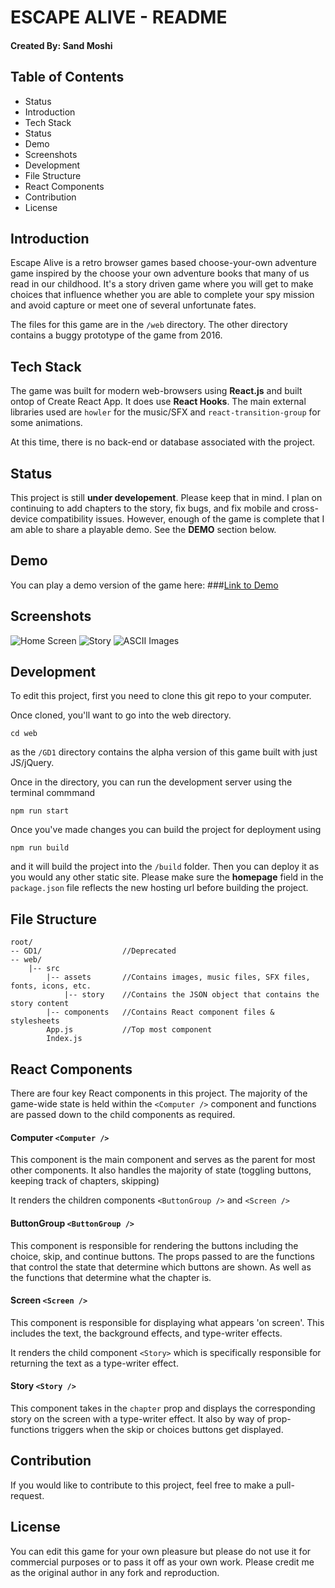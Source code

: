 # ESCAPE ALIVE - README
#### Created By: Sand Moshi

## Table of Contents
* Status
* Introduction
* Tech Stack
* Status
* Demo
* Screenshots
* Development
* File Structure
* React Components
* Contribution
* License

## Introduction
Escape Alive is a retro browser games based choose-your-own adventure game inspired by the choose your own adventure books that many of us read in our childhood. It's a story driven game where you will get to make choices that influence whether you are able to complete your spy mission and avoid capture or meet one of several unfortunate fates.

The files for this game are in the `/web` directory. The other directory contains a buggy prototype of the game from 2016.

## Tech Stack
The game was built for modern web-browsers using **React.js** and built ontop of Create React App. It does use **React Hooks**. The main external libraries used are `howler` for the music/SFX and `react-transition-group` for some animations.

At this time, there is no back-end or database associated with the project.

## Status
This project is still **under developement**. Please keep that in mind. I plan on continuing to add chapters to the story, fix bugs, and fix mobile and cross-device compatibility issues. However, enough of the game is complete that I am able to share a playable demo. See the **DEMO** section below.

## Demo
You can play a demo version of the game here:
###[Link to Demo](https://sandmoshi.github.io/Escape/)

## Screenshots
![Home Screen](https://imgur.com/ZQRKHHQ.png)
![Story](https://imgur.com/jhM1H5h.png)
![ASCII Images](https://imgur.com/fIAEetq.png)

## Development
To edit this project, first you need to clone this git repo to your computer.

Once cloned, you'll want to go into the web directory. 

```
cd web
```

as the `/GD1` directory contains the alpha version of this game built with just JS/jQuery.

Once in the directory, you can run the development server using the terminal commmand

```
npm run start
```

Once you've made changes you can build the project for deployment using 

```
npm run build
```

and it will build the project into the `/build` folder. Then you can deploy it as you would any other static site. Please make sure the **homepage** field in the `package.json` file reflects the new hosting url before building the project.

## File Structure
```
root/
-- GD1/                  //Deprecated
-- web/
    |-- src
        |-- assets       //Contains images, music files, SFX files, fonts, icons, etc.
            |-- story    //Contains the JSON object that contains the story content
        |-- components   //Contains React component files & stylesheets
        App.js           //Top most component
        Index.js
```

## React Components

There are four key React components in this project. The majority of the game-wide state is held within the `<Computer />` component and functions are passed down to the child components as required.

#### Computer `<Computer />`
This component is the main component and serves as the parent for most other components. It also handles the majority of state (toggling buttons, keeping track of chapters, skipping)

It renders the children components `<ButtonGroup />` and `<Screen />`

#### ButtonGroup `<ButtonGroup />`
This component is responsible for rendering the buttons including the choice, skip, and continue buttons. The props passed to are the functions that control the state that determine which buttons are shown. As well as the functions that determine what the chapter is.

#### Screen `<Screen />`
This component is responsible for displaying what appears 'on screen'. This includes the text, the background effects, and type-writer effects.

It renders the child component `<Story>` which is specifically responsible for returning the text as a type-writer effect.

#### Story `<Story />`
This component takes in the `chapter` prop and displays the corresponding story on the screen with a type-writer effect. It also by way of prop-functions triggers when the skip or choices buttons get displayed.


## Contribution

If you would like to contribute to this project, feel free to make a pull-request. 

## License

You can edit this game for your own pleasure but please do not use it for commercial purposes or to pass it off as your own work. Please credit me as the original author in any fork and reproduction.